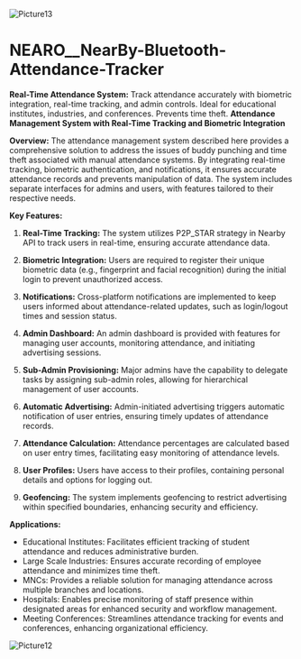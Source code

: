 ![Picture13](https://github.com/suryasanjay321/NEARO__NearBy-Bluetooth-Attendance-Tracker/assets/116817102/90df7b8e-2016-46ee-a101-7a6eace27b14)

# NEARO__NearBy-Bluetooth-Attendance-Tracker
**Real-Time Attendance System:** Track attendance accurately with biometric integration, real-time tracking, and admin controls. Ideal for educational institutes, industries, and conferences. Prevents time theft.
**Attendance Management System with Real-Time Tracking and Biometric Integration**

**Overview:**
The attendance management system described here provides a comprehensive solution to address the issues of buddy punching and time theft associated with manual attendance systems. By integrating real-time tracking, biometric authentication, and notifications, it ensures accurate attendance records and prevents manipulation of data. The system includes separate interfaces for admins and users, with features tailored to their respective needs.

**Key Features:**

1. **Real-Time Tracking:** The system utilizes P2P_STAR strategy in Nearby API to track users in real-time, ensuring accurate attendance data.
   
2. **Biometric Integration:** Users are required to register their unique biometric data (e.g., fingerprint and facial recognition) during the initial login to prevent unauthorized access.

3. **Notifications:** Cross-platform notifications are implemented to keep users informed about attendance-related updates, such as login/logout times and session status.

4. **Admin Dashboard:** An admin dashboard is provided with features for managing user accounts, monitoring attendance, and initiating advertising sessions.

5. **Sub-Admin Provisioning:** Major admins have the capability to delegate tasks by assigning sub-admin roles, allowing for hierarchical management of user accounts.

6. **Automatic Advertising:** Admin-initiated advertising triggers automatic notification of user entries, ensuring timely updates of attendance records.

7. **Attendance Calculation:** Attendance percentages are calculated based on user entry times, facilitating easy monitoring of attendance levels.

8. **User Profiles:** Users have access to their profiles, containing personal details and options for logging out.

9. **Geofencing:** The system implements geofencing to restrict advertising within specified boundaries, enhancing security and efficiency.

**Applications:**
- Educational Institutes: Facilitates efficient tracking of student attendance and reduces administrative burden.
- Large Scale Industries: Ensures accurate recording of employee attendance and minimizes time theft.
- MNCs: Provides a reliable solution for managing attendance across multiple branches and locations.
- Hospitals: Enables precise monitoring of staff presence within designated areas for enhanced security and workflow management.
- Meeting Conferences: Streamlines attendance tracking for events and conferences, enhancing organizational efficiency.

![Picture12](https://github.com/suryasanjay321/NEARO__NearBy-Bluetooth-Attendance-Tracker/assets/116817102/e290e3f4-7ee7-4a37-b848-436ee3634027)

